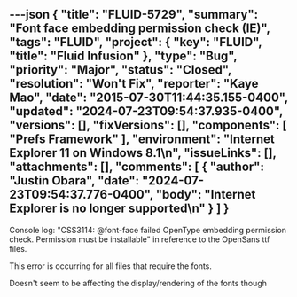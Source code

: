 ---json
{
  "title": "FLUID-5729",
  "summary": "Font face embedding permission check (IE)",
  "tags": "FLUID",
  "project": {
    "key": "FLUID",
    "title": "Fluid Infusion"
  },
  "type": "Bug",
  "priority": "Major",
  "status": "Closed",
  "resolution": "Won't Fix",
  "reporter": "Kaye Mao",
  "date": "2015-07-30T11:44:35.155-0400",
  "updated": "2024-07-23T09:54:37.935-0400",
  "versions": [],
  "fixVersions": [],
  "components": [
    "Prefs Framework"
  ],
  "environment": "Internet Explorer 11 on Windows 8.1\n",
  "issueLinks": [],
  "attachments": [],
  "comments": [
    {
      "author": "Justin Obara",
      "date": "2024-07-23T09:54:37.776-0400",
      "body": "Internet Explorer is no longer supported\n"
    }
  ]
}
---
Console log: "CSS3114: @font-face failed OpenType embedding permission check. Permission must be installable" in reference to the OpenSans ttf files.

This error is occurring for all files that require the fonts.

Doesn't seem to be affecting the display/rendering of the fonts though

        